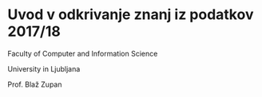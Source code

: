 # Uvod v odkrivanje znanj iz podatkov 2017/18

Faculty of Computer and Information Science

University in Ljubljana

Prof. Blaž Zupan


